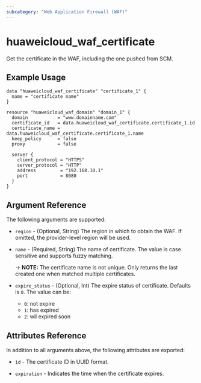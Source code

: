 ```yaml
---
subcategory: "Web Application Firewall (WAF)"
---
```


# huaweicloud_waf_certificate

Get the certificate in the WAF, including the one pushed from SCM.


## Example Usage

```hcl
data "huaweicloud_waf_certificate" "certificate_1" {
  name = "certificate name"
}

resource "huaweicloud_waf_domain" "domain_1" {
  domain           = "www.domainname.com"
  certificate_id   = data.huaweicloud_waf_certificate.certificate_1.id
  certificate_name = data.huaweicloud_waf_certificate.certificate_1.name
  keep_policy      = false
  proxy            = false

  server {
    client_protocol = "HTTPS"
    server_protocol = "HTTP"
    address         = "192.168.10.1"
    port            = 8080
  }
}
```
## Argument Reference

The following arguments are supported:

* `region` - (Optional, String) The region in which to obtain the WAF. If omitted, the provider-level region will be used.
 
* `name` - (Required, String) The name of certificate. The value is case sensitive and supports fuzzy matching.
  
  -> **NOTE:** The certificate name is not unique. Only returns the last created one when matched multiple certificates.

* `expire_status` - (Optional, Int) The expire status of certificate. Defaults is `0`.
  The value can be:
  + `0`: not expire
  + `1`: has expired
  + `2`: wil expired soon
  

## Attributes Reference

In addition to all arguments above, the following attributes are exported:

* `id` - The certificate ID in UUID format.

* `expiration` - Indicates the time when the certificate expires.
